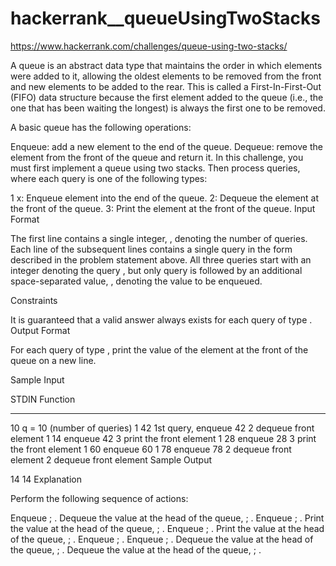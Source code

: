 # hackerrank__queueUsingTwoStacks

https://www.hackerrank.com/challenges/queue-using-two-stacks/

A queue is an abstract data type that maintains the order in which elements were added to it, allowing the oldest elements to be removed from the front and new elements to be added to the rear. This is called a First-In-First-Out (FIFO) data structure because the first element added to the queue (i.e., the one that has been waiting the longest) is always the first one to be removed.

A basic queue has the following operations:

Enqueue: add a new element to the end of the queue.
Dequeue: remove the element from the front of the queue and return it.
In this challenge, you must first implement a queue using two stacks. Then process  queries, where each query is one of the following  types:

1 x: Enqueue element  into the end of the queue.
2: Dequeue the element at the front of the queue.
3: Print the element at the front of the queue.
Input Format

The first line contains a single integer, , denoting the number of queries.
Each line  of the  subsequent lines contains a single query in the form described in the problem statement above. All three queries start with an integer denoting the query , but only query  is followed by an additional space-separated value, , denoting the value to be enqueued.

Constraints

It is guaranteed that a valid answer always exists for each query of type .
Output Format

For each query of type , print the value of the element at the front of the queue on a new line.

Sample Input

STDIN   Function
-----   --------
10      q = 10 (number of queries)
1 42    1st query, enqueue 42
2       dequeue front element
1 14    enqueue 42
3       print the front element
1 28    enqueue 28
3       print the front element
1 60    enqueue 60
1 78    enqueue 78
2       dequeue front element
2       dequeue front element
Sample Output

14
14
Explanation

Perform the following sequence of actions:

Enqueue ; .
Dequeue the value at the head of the queue, ; .
Enqueue ; .
Print the value at the head of the queue, ; .
Enqueue ; .
Print the value at the head of the queue, ; .
Enqueue ; .
Enqueue ; .
Dequeue the value at the head of the queue, ; .
Dequeue the value at the head of the queue, ; .
